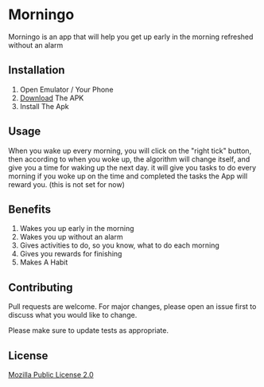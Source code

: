 
# Morningo

Morningo is an app that will help you get up early in the morning refreshed without an alarm

## Installation


1) Open Emulator / Your Phone
2) [Download](https://drive.google.com/file/d/1KWG8TpMNOxiiZZWxbiWCqscgg40P5nFe/view?usp=sharing) The APK
3) Install The Apk


## Usage
When you wake up every morning, you will click on the "right tick" button, then according to when you woke up, the algorithm will change itself, and give you a time for waking up the next day. it will give you tasks to do every morning if you woke up on the time and completed the tasks the App will reward you. (this is not set for now)


## Benefits
1) Wakes you up early in the morning
2) Wakes you up without an alarm
3) Gives activities to do, so you know, what to do each morning
4) Gives you rewards for finishing
5) Makes A Habit

## Contributing
Pull requests are welcome. For major changes, please open an issue first to discuss what you would like to change.

Please make sure to update tests as appropriate.

## License
[Mozilla Public License 2.0](https://choosealicense.com/licenses/mpl-2.0/)
